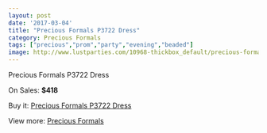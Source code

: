 ```yaml
---
layout: post
date: '2017-03-04'
title: "Precious Formals P3722 Dress"
category: Precious Formals
tags: ["precious","prom","party","evening","beaded"]
image: http://www.lustparties.com/10968-thickbox_default/precious-formals-p3722-dress.jpg
---
```

Precious Formals P3722 Dress

On Sales: **$418**
<a href="https://www.lustparties.com/en/precious-formals/3853-precious-formals-p3722-dress.html"><amp-img layout="responsive" width="600" height="600" src="//www.lustparties.com/10968-thickbox_default/precious-formals-p3722-dress.jpg" alt="Precious Formals P3722 Dress 0" /></a>

Buy it: [Precious Formals P3722 Dress](https://www.lustparties.com/en/precious-formals/3853-precious-formals-p3722-dress.html "Precious Formals P3722 Dress")

View more: [Precious Formals](https://www.lustparties.com/en/18-precious-formals "Precious Formals")